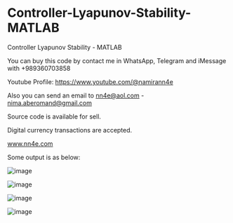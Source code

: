 # Controller-Lyapunov-Stability-MATLAB
Controller Lyapunov Stability - MATLAB

You can buy this code by contact me in WhatsApp, Telegram and iMessage with +989360703858

Youtube Profile: https://www.youtube.com/@namirann4e

Also you can send an email to nn4e@aol.com - nima.aberomand@gmail.com

Source code is available for sell.

Digital currency transactions are accepted.

www.nn4e.com

Some output is as below:

![image](https://github.com/user-attachments/assets/0413f249-3f84-4d3e-8335-ec9d6c6dbb9c)

![image](https://github.com/user-attachments/assets/07fe6861-6a92-49bf-acd0-04372578c788)

![image](https://github.com/user-attachments/assets/6bb1f23a-8888-4243-b64d-65dde938a61e)

![image](https://github.com/user-attachments/assets/b3175581-5d74-4d75-8eb6-bbba4fce4d4c)
